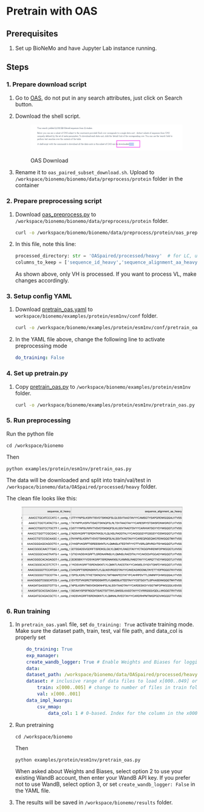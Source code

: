 # Pretrain with OAS

## Prerequisites

1. Set up BioNeMo and have Jupyter Lab instance running.

## Steps

### 1. Prepare download script

1. Go to [OAS](https://opig.stats.ox.ac.uk/webapps/oas/oas\_paired/), do not put in any search attributes, just click on Search button.
2.  Download the shell script.

    <figure><img src="../../.gitbook/assets/images/oas_download.jpg" alt=""><figcaption><p>OAS Download</p></figcaption></figure>
3. Rename it to `oas_paired_subset_download.sh`. Upload to `/workspace/bionemo/bionemo/data/preprocess/protein` folder in the container

### 2. Prepare preprocessing script

1.  Download [oas\_preprocess.py](https://github.com/xinyu-dev/bionemo-demo/blob/main/scripts/pretrain\_esm1nv\_oas/oas\_preprocess.py) to `/workspace/bionemo/bionemo/data/preprocess/protein` folder.

    ```bash
    curl -o /workspace/bionemo/bionemo/data/preprocess/protein/oas_preprocess.py https://raw.githubusercontent.com/xinyu-dev/bionemo-demo/main/scripts/pretrain_esm1nv_oas/oas_preprocess.py
    ```
2.  In this file, note this line:

    ```python
    processed_directory: str = 'OASpaired/processed/heavy'  # for LC, use OASpaired/processed/light
    columns_to_keep = ['sequence_id_heavy','sequence_alignment_aa_heavy']  # for LC, use sequence_id_light, sequence_alignment_aa_light
    ```

    As shown above, only VH is processed. If you want to process VL, make changes accordingly.

### 3. Setup config YAML

1.  Download [pretrain\_oas.yaml](https://github.com/xinyu-dev/bionemo-demo/blob/main/scripts/pretrain\_esm1nv\_oas/pretrain\_oas.yaml) to `workspace/bionemo/examples/protein/esm1nv/conf` folder.

    ```bash
    curl -o /workspace/bionemo/examples/protein/esm1nv/conf/pretrain_oas.yaml https://raw.githubusercontent.com/xinyu-dev/bionemo-demo/main/scripts/pretrain_esm1nv_oas/pretrain_oas.yaml
    ```
2.  In the YAML file above, change the following line to activate preprocessing mode

    ```yaml
    do_training: False
    ```

### 4. Set up pretrain.py

1.  Copy [pretrain\_oas.py](https://github.com/xinyu-dev/bionemo-demo/blob/main/scripts/pretrain\_esm1nv\_oas/pretrain\_oas.py) to `/workspace/bionemo/examples/protein/esm1nv` folder.

    ```bash
    curl -o /workspace/bionemo/examples/protein/esm1nv/pretrain_oas.py https://raw.githubusercontent.com/xinyu-dev/bionemo-demo/main/scripts/pretrain_esm1nv_oas/pretrain_oas.py
    ```

### 5. Run preprocessing

Run the python file

```shell
cd /workspace/bionemo
```

Then

```shell
python examples/protein/esm1nv/pretrain_oas.py
```

The data will be downloaded and split into train/val/test in `/workspace/bionemo/data/OASpaired/processed/heavy` folder.

The clean file looks like this:

<figure><img src="../../.gitbook/assets/images/oas_vh_clean.png" alt=""><figcaption></figcaption></figure>

### 6. Run training

1.  In `pretrain_oas.yaml` file, set `do_training: True` activate training mode. Make sure the dataset path, train, test, val file path, and data\_col is properly set

    ```yaml
    	do_training: True
    	exp_manager:
    	create_wandb_logger: True # Enable Weights and Biases for logging
    	data:  
    	dataset_path: /workspace/bionemo/data/OASpaired/processed/heavy # parent directory for data, contains train / val / test folders. Needs to be writeable for index creation.  
    	dataset: # inclusive range of data files to load x[000..049] or can a single file, e.g. x000  
    		train: x[000..005] # change to number of files in train folder. Using 005 for demo purpose only
    		val: x[000..001]
    	data_impl_kwargs:
    		csv_mmap:
    			data_col: 1 # 0-based. Index for the column in the x000.csv file that has the protein sequence
    ```
2.  Run pretraining

    ```shell
    cd /workspace/bionemo
    ```

    Then

    ```shell
    python examples/protein/esm1nv/pretrain_oas.py
    ```

    When asked about Weights and Biases, select option 2 to use your existing WandB account, then enter your WandB API key. If you prefer not to use WandB, select option 3, or set `create_wandb_logger: False` in the YAML file.
3. The results will be saved in `/workspace/bionemo/results` folder.
